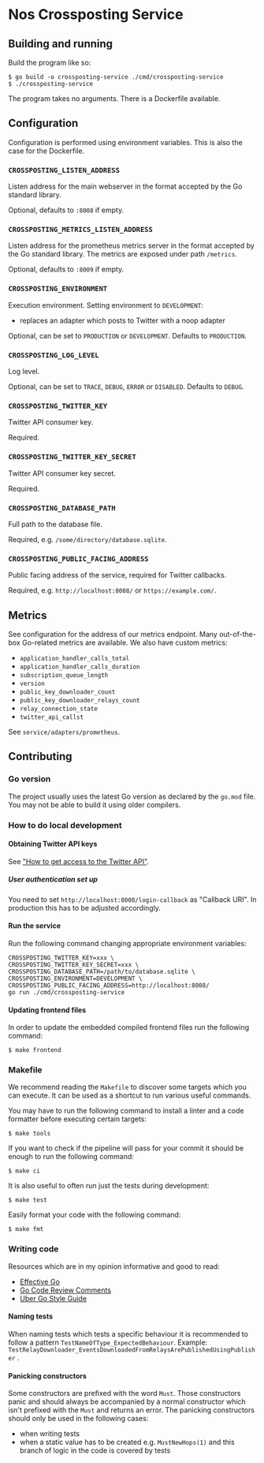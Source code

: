 # Nos Crossposting Service

## Building and running

Build the program like so:

    $ go build -o crossposting-service ./cmd/crossposting-service
    $ ./crossposting-service

The program takes no arguments. There is a Dockerfile available.

## Configuration

Configuration is performed using environment variables. This is also the case
for the Dockerfile.

### `CROSSPOSTING_LISTEN_ADDRESS`

Listen address for the main webserver in the format accepted by the Go standard
library.

Optional, defaults to `:8008` if empty.

### `CROSSPOSTING_METRICS_LISTEN_ADDRESS`

Listen address for the prometheus metrics server in the format accepted by the
Go standard library. The metrics are exposed under path `/metrics`.

Optional, defaults to `:8009` if empty.

### `CROSSPOSTING_ENVIRONMENT`

Execution environment. Setting environment to `DEVELOPMENT`:
- replaces an adapter which posts to Twitter with a noop adapter

Optional, can be set to `PRODUCTION` or `DEVELOPMENT`. Defaults to `PRODUCTION`.

### `CROSSPOSTING_LOG_LEVEL`

Log level.

Optional, can be set to `TRACE`, `DEBUG`, `ERROR` or `DISABLED`. Defaults to
`DEBUG`.

### `CROSSPOSTING_TWITTER_KEY`

Twitter API consumer key.

Required.

### `CROSSPOSTING_TWITTER_KEY_SECRET`

Twitter API consumer key secret.

Required.

### `CROSSPOSTING_DATABASE_PATH`

Full path to the database file.

Required, e.g. `/some/directory/database.sqlite`.

### `CROSSPOSTING_PUBLIC_FACING_ADDRESS`

Public facing address of the service, required for Twitter callbacks.

Required, e.g. `http://localhost:8008/` or `https://example.com/`.

## Metrics

See configuration for the address of our metrics endpoint. Many out-of-the-box
Go-related metrics are available. We also have custom metrics:

- `application_handler_calls_total`
- `application_handler_calls_duration`
- `subscription_queue_length`
- `version`
- `public_key_downloader_count`
- `public_key_downloader_relays_count`
- `relay_connection_state`
- `twitter_api_callst`

See `service/adapters/prometheus`.

## Contributing

### Go version

The project usually uses the latest Go version as declared by the `go.mod` file.
You may not be able to build it using older compilers.

### How to do local development

#### Obtaining Twitter API keys

See ["How to get access to the Twitter API"][get-twitter-api-keys].

##### User authentication set up

You need to set `http://localhost:8008/login-callback` as "Callback URI". In
production this has to be adjusted accordingly.

#### Run the service

Run the following command changing appropriate environment variables:

```
CROSSPOSTING_TWITTER_KEY=xxx \
CROSSPOSTING_TWITTER_KEY_SECRET=xxx \
CROSSPOSTING_DATABASE_PATH=/path/to/database.sqlite \
CROSSPOSTING_ENVIRONMENT=DEVELOPMENT \
CROSSPOSTING_PUBLIC_FACING_ADDRESS=http://localhost:8008/
go run ./cmd/crossposting-service
```

#### Updating frontend files

In order to update the embedded compiled frontend files run the following
command:

    $ make frontend

### Makefile

We recommend reading the `Makefile` to discover some targets which you can
execute. It can be used as a shortcut to run various useful commands.

You may have to run the following command to install a linter and a code
formatter before executing certain targets:

    $ make tools

If you want to check if the pipeline will pass for your commit it should be
enough to run the following command:

    $ make ci

It is also useful to often run just the tests during development:

    $ make test

Easily format your code with the following command:

    $ make fmt

### Writing code

Resources which are in my opinion informative and good to read:

- [Effective Go][effective-go]
- [Go Code Review Comments][code-review-comments]
- [Uber Go Style Guide][uber-style-guide]

#### Naming tests

When naming tests which tests a specific behaviour it is recommended to follow a
pattern `TestNameOfType_ExpectedBehaviour`. Example:
`TestRelayDownloader_EventsDownloadedFromRelaysArePublishedUsingPublisher`
.

#### Panicking constructors

Some constructors are prefixed with the word `Must`. Those constructors panic
and should always be accompanied by a normal constructor which isn't prefixed
with the `Must` and returns an error. The panicking constructors should only be
used in the following cases:
- when writing tests
- when a static value has to be created e.g. `MustNewHops(1)` and this branch of
  logic in the code is covered by tests

[get-twitter-api-keys]: https://developer.twitter.com/en/docs/twitter-api/getting-started/getting-access-to-the-twitter-api

[effective-go]: http://golang.org/doc/effective_go.html
[code-review-comments]: https://github.com/golang/go/wiki/CodeReviewComments
[uber-style-guide]: https://github.com/uber-go/guide/blob/master/style.md

